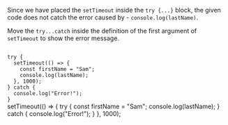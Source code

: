 Since we have placed the `setTimeout`
inside the `try {...}` block,
the given code does not
catch the error caused by -
`console.log(lastName)`.

Move the `try...catch` inside
the definition of the first argument of
`setTimeout` to show the error message.

<codeblock type="exercise" language="javascript" evaluateAsync="true" timeOut="2000" testMode="fixedInput">
<code>
try {
  setTimeout(() => {
    const firstName = "Sam";
    console.log(lastName);
  }, 1000);
} catch {
  console.log("Error!");
}
</code>

<solution>
setTimeout(() => {
  try {
    const firstName = "Sam";
    console.log(lastName);
  } catch {
    console.log("Error!");
  }
}, 1000);
</solution>
</codeblock>